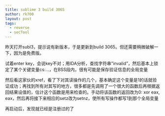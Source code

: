 ```yaml
---
title: sublime 3 build 3065
author: rk700
layout: post
tags:
  - reverse
  - secTool
---
```

昨天打开subl3，提示说有新版本，于是更新到build 3065。但还需要稍微破解一下，因为是免费版。

试着enter key，会说key不对；用IDA分析，查找字符串&#8221;invalid&#8221;，然后基本上锁定了某个关键变量cs:&#8230;，在BSS段内，很有可能是保存验证信息的全局变量

然后看这家伙的xref，看了下对其读操作的几个，基本确定这个变量是1的话就验证成功；再找到所有对其写的地方，很多都是先调用了一个很大的函数后再根据返回结果设值的，估计这个函数是用来检查的。手动将该函数的返回改为0: xor eax, eax，然后再将接下来相应的setz改为setnz，使所有写操作都写1到那个全局变量

再启动后，发现就已经是注册过的了